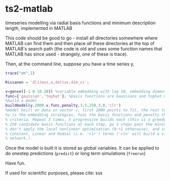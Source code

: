 # ts2-matlab
timeseries modelling via radial basis functions and minimum description length, implemented in MATLAB

This code should be good to go - install all directories somewhere where MATLAB can find them and then place *all* these directories at the top of MATLAB's search path (the code is old and uses some function names that MATLAB has since used - strangely, one of these is trace).

Then, at the command line, suppose you have a time series y,

``` MATLAB
trace("on",1)

Rissanen = 'dl1(mss,a,deltas,dim_x)';

v=genve([-1 0 10 20]) %variable embedding with lag 10, embedding dimension 3, and prediction step 1
func={'gaussian','tophat'}; %basis functions are Gaussians and tophat Gaussians - there are other options
%build a model
buildmodel(y,2000,v,func,penalty,3,5,250,3,0,'clr')
%model built on data in vector v, first 2000 points to fit, the rest to test.
%v is the embedding strategies, func the basis functions and penalty the information
% criteria. Repeat 3 times, 5 progressive builds each (this is a greedy algorithm)
% 250 candidate basis functions at each step, go 3 steps past the minimum of DL
% don't apply the local nonlinear optimisation (0->1 otherwise), and include
% Constant, Linear and Radial (i.e. 'clr') terms ('cln' will build a sinlge layer
% network.).
```

Once the model is built it is stored as global variables. It can be applied to do onestep predictions (```predict```) or long term simulations (```freerun```)

Have fun.

If used for scientific purposes, please cite:
sss
